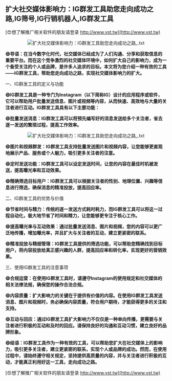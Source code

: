 ## **扩大社交媒体影响力：IG群发工具助您走向成功之路,IG筛号,IG行销机器人,IG群发工具**

[😍想了解推广相关软件的朋友请登录 http://www.vst.tw](http://www.vst.tw)

 <center><img src="https://vst.tw/MP4/tuiguang/png/6.png" alt="扩大社交媒体影响力：IG群发工具助您走向成功之路_.txt"></center>

**😄导语：在当今数字化时代，社交媒体已经成为了人们沟通、分享和获取信息的重要平台。而在这个竞争激烈的社交媒体环境中，如何扩大自己的影响力，成为一个备受关注的个人或品牌，是许多人追求的目标。本文将为您介绍一种有效的工具——IG群发工具，帮助您走向成功之路，实现社交媒体影响力的扩大。**

一、IG群发工具的定义与功能

**😄IG群发工具是一种专门为Instagram（以下简称IG）设计的应用程序或软件，它可以帮助用户批量发送信息、图片或视频等内容，从而快速、高效地与大量的关注者进行互动。IG群发工具具有以下主要功能：**

**😄批量发送消息：IG群发工具可以将预先编写好的消息发送给多个关注者，省去逐一发送的繁琐过程，提高工作效率。**

 <center><img src="https://vst.tw/MP4/tuiguang/png/6.png" alt="扩大社交媒体影响力：IG群发工具助您走向成功之路_.txt"></center>

**😄图片和视频群发：IG群发工具支持批量发送图片和视频内容，让您能够更直观地展示产品、服务或个人魅力，吸引更多关注者的注意。**

**😄定时发送功能：IG群发工具可以设定发送时间，让您的内容在最佳时机被发送，提高曝光率和互动效果。**

**😄精确筛选目标用户：IG群发工具可以根据关注者的性别、地理位置、兴趣等信息进行筛选，确保消息的精准投放，提高回应率。**

二、IG群发工具的优势与价值

**😄节省时间与精力：传统的逐一发送方式耗时耗力，而IG群发工具可以将这一过程自动化，极大地节省了时间和精力，让您能够更专注于核心工作。**

**😄提高曝光率与互动效果：通过批量发送消息、图片和视频，您的内容可以更广泛地传播，增加曝光率，并且扩大与关注者的互动，建立更紧密的联系。**

**😄精准投放与精细管理：IG群发工具提供的筛选功能，可以帮助您精确找到目标用户，将内容投放给真正感兴趣的人群，提高回应率和转化率，实现更好的营销效果。**

三、使用IG群发工具的注意事项

**😄合规运营：在使用IG群发工具时，请遵守Instagram的使用规定和社交媒体的相关法律法规，确保您的操作合法合规。**

**😄内容质量：扩大影响力的关键在于提供有价值的内容。在使用IG群发工具发送消息、图片和视频时，务必确保内容质量，符合用户期待，才能获得更多的关注和支持。**

**😄互动与回应：通过IG群发工具扩大影响力不仅仅是一种单向传播，更需要与关注者进行积极的互动和及时的回应。请保持良好的沟通和互动习惯，建立良好的品牌形象。**

**😄结语：IG群发工具作为一种有效的工具，可以帮助您扩大在社交媒体上的影响力，吸引更多关注者，建立更紧密的联系，实现个人或品牌的成功。然而，在使用过程中，请始终遵守相关规定，坚持提供高质量的内容，并与关注者进行积极的互动，才能真正利用好这一工具，走向成功之路。**

[😍想了解推广相关软件的朋友请登录 http://www.vst.tw](http://www.vst.tw)



